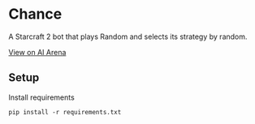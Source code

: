 # Chance

A Starcraft 2 bot that plays Random and selects its strategy by random.

[View on AI Arena](https://ai-arena.net/bots/117/)

## Setup

Install requirements

`pip install -r requirements.txt`

